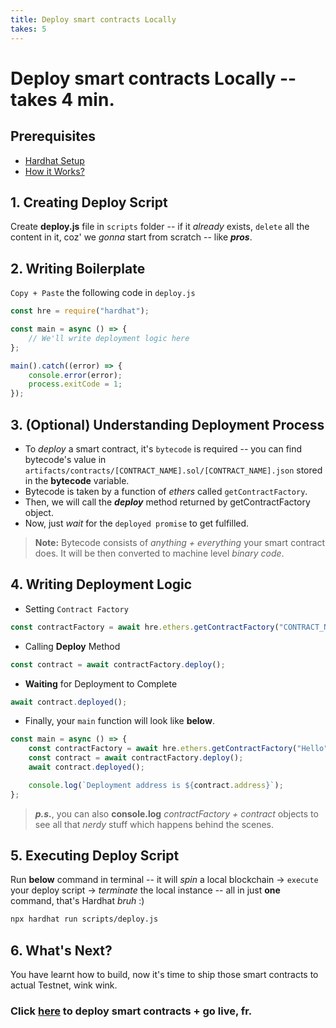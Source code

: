 ```yaml
---
title: Deploy smart contracts Locally
takes: 5
---
```


# Deploy smart contracts Locally --takes 4 min.

## Prerequisites

-   [Hardhat Setup](./setting_up_hardhat.md)
-   [How it Works?](./under_the_hood.md)

## 1. Creating Deploy Script

Create **deploy.js** file in `scripts` folder -- if it _already_ exists, `delete` all the content in it,
coz' we _gonna_ start from scratch -- like **_pros_**.

## 2. Writing Boilerplate

`Copy + Paste` the following code in `deploy.js`

```js
const hre = require("hardhat");

const main = async () => {
	// We'll write deployment logic here
};

main().catch((error) => {
	console.error(error);
	process.exitCode = 1;
});
```

## 3. (Optional) Understanding Deployment Process

-   To _deploy_ a smart contract, it's `bytecode` is required -- you can find bytecode's value in `artifacts/contracts/[CONTRACT_NAME].sol/[CONTRACT_NAME].json` stored in the **bytecode** variable.
-   Bytecode is taken by a function of _ethers_ called `getContractFactory`.
-   Then, we will call the **_deploy_** method returned by getContractFactory object.
-   Now, just _wait_ for the `deployed promise` to get fulfilled.

> **Note:** Bytecode consists of _anything + everything_ your smart contract does. It will be then converted to machine level _binary code_.

## 4. Writing Deployment Logic

-   Setting `Contract Factory`

```js
const contractFactory = await hre.ethers.getContractFactory("CONTRACT_NAME");
```

-   Calling **Deploy** Method

```js
const contract = await contractFactory.deploy();
```

-   **Waiting** for Deployment to Complete

```js
await contract.deployed();
```

-   Finally, your `main` function will look like **below**.

```js
const main = async () => {
	const contractFactory = await hre.ethers.getContractFactory("Hello");
	const contract = await contractFactory.deploy();
	await contract.deployed();

	console.log(`Deployment address is ${contract.address}`);
};
```

> **_p.s._**, you can also **console.log** _contractFactory + contract_ objects to see all that _nerdy_ stuff which happens behind the scenes.

## 5. Executing Deploy Script

Run **below** command in terminal -- it will _spin_ a local blockchain -> `execute` your deploy script ->
_terminate_ the local instance -- all in just **one** command, that's Hardhat _bruh_ :)

```bash
npx hardhat run scripts/deploy.js
```

## 6. What's Next?

You have learnt how to build, now it's time to ship those smart contracts to actual Testnet, wink wink.

### Click [here](./deploy_testnet.md) to deploy smart contracts + go live, fr.
